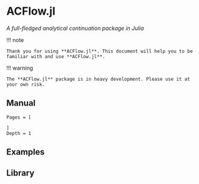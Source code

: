 # ACFlow.jl

*A full-fledged analytical continuation package in Julia*

!!! note

    Thank you for using **ACFlow.jl**. This document will help you to be familiar with and use **ACFlow.jl**.

!!! warning

    The **ACFlow.jl** package is in heavy development. Please use it at your own risk.

## Manual

```@contents
Pages = [

]
Depth = 1
```

## Examples

## Library


